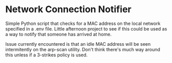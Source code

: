 # Network Connection Notifier

Simple Python script that checks for a MAC address on the local network specified in a .env file. Little afternoon project to see if this could be used as a way to notify that someone has arrived at home.

Issue currently encountered is that an idle MAC address will be seen intermitently on the arp-scan utility. Don't think there's much way around this unless if a 3-strikes policy is used.